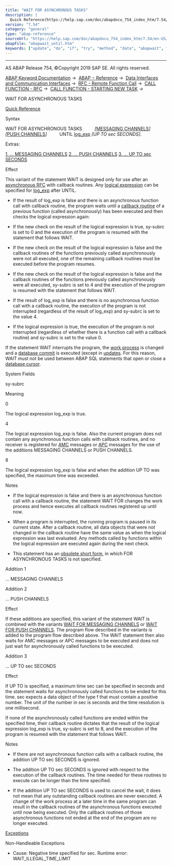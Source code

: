 ```yaml
---
title: "WAIT FOR ASYNCHRONOUS TASKS"
description: |
  Quick Reference(https://help.sap.com/doc/abapdocu_754_index_htm/7.54/en-US/abapwait_shortref.htm) Syntax WAIT FOR ASYNCHRONOUS TASKS MESSAGING CHANNELS(https://help.sap.com/doc/abapdocu_754_index_htm/7.54/en-US/abapwait_amc.htm) PUSH CHANNELS(https://help.sap.com/doc/abapdocu_754_i
version: "7.54"
category: "general"
type: "abap-reference"
sourceUrl: "https://help.sap.com/doc/abapdocu_754_index_htm/7.54/en-US/abapwait_until.htm"
abapFile: "abapwait_until.htm"
keywords: ["update", "do", "if", "try", "method", "data", "abapwait", "until"]
---
```


* * *

AS ABAP Release 754, ©Copyright 2019 SAP SE. All rights reserved.

[ABAP Keyword Documentation](https://help.sap.com/doc/abapdocu_754_index_htm/7.54/en-US/abenabap.htm) →  [ABAP − Reference](https://help.sap.com/doc/abapdocu_754_index_htm/7.54/en-US/abenabap_reference.htm) →  [Data Interfaces and Communication Interfaces](https://help.sap.com/doc/abapdocu_754_index_htm/7.54/en-US/abenabap_data_communication.htm) →  [RFC - Remote Function Call](https://help.sap.com/doc/abapdocu_754_index_htm/7.54/en-US/abenrfc.htm) →  [CALL FUNCTION - RFC](https://help.sap.com/doc/abapdocu_754_index_htm/7.54/en-US/abapcall_function_destination-.htm) →  [CALL FUNCTION - STARTING NEW TASK](https://help.sap.com/doc/abapdocu_754_index_htm/7.54/en-US/abapcall_function_starting.htm) → 

WAIT FOR ASYNCHRONOUS TASKS

[Quick Reference](https://help.sap.com/doc/abapdocu_754_index_htm/7.54/en-US/abapwait_shortref.htm)

Syntax

WAIT FOR ASYNCHRONOUS TASKS
         *\[*[MESSAGING CHANNELS](https://help.sap.com/doc/abapdocu_754_index_htm/7.54/en-US/abapwait_amc.htm)*\]*
         *\[*[PUSH CHANNELS](https://help.sap.com/doc/abapdocu_754_index_htm/7.54/en-US/abapwait_apc.htm)*\]*
         UNTIL [log\_exp](https://help.sap.com/doc/abapdocu_754_index_htm/7.54/en-US/abenlogexp.htm) *\[*UP TO sec SECONDS*\]*.

Extras:

[1\. ... MESSAGING CHANNELS](#!ABAP_ADDITION_1@1@)
[2\. ... PUSH CHANNELS](#!ABAP_ADDITION_2@2@)
[3\. ... UP TO sec SECONDS](#!ABAP_ADDITION_3@3@)

Effect

This variant of the statement WAIT is designed only for use after an [asynchronous RFC](https://help.sap.com/doc/abapdocu_754_index_htm/7.54/en-US/abapcall_function_starting.htm) with callback routines. Any [logical expression](https://help.sap.com/doc/abapdocu_754_index_htm/7.54/en-US/abenlogical_expression_glosry.htm "Glossary Entry") can be specified for [log\_exp](https://help.sap.com/doc/abapdocu_754_index_htm/7.54/en-US/abenlogexp.htm) after UNTIL.

-   If the result of log\_exp is false and there is an asynchronous function call with callback routine, the program waits until a [callback routine](https://help.sap.com/doc/abapdocu_754_index_htm/7.54/en-US/abapcall_function_starting.htm) of a previous function (called asynchronously) has been executed and then checks the logical expression again:
    

-   If the new check on the result of the logical expression is true, sy-subrc is set to 0 and the execution of the program is resumed with the statement that follows WAIT.

-   If the new check on the result of the logical expression is false and the callback routines of the functions previously called asynchronously were not all executed, one of the remaining callback routines must be executed before the program resumes.

-   If the new check on the result of the logical expression is false and the callback routines of the functions previously called asynchronously were all executed, sy-subrc is set to 4 and the execution of the program is resumed with the statement that follows WAIT.

-   If the result of log\_exp is false and there is no asynchronous function call with a callback routine, the execution of the program is not interrupted (regardless of the result of log\_exp) and sy-subrc is set to the value 4.
    
-   If the logical expression is true, the execution of the program is not interrupted (regardless of whether there is a function call with a callback routine) and sy-subrc is set to the value 0.
    

If the statement WAIT interrupts the program, the [work process](https://help.sap.com/doc/abapdocu_754_index_htm/7.54/en-US/abenwork_process_glosry.htm "Glossary Entry") is changed and a [database commit](https://help.sap.com/doc/abapdocu_754_index_htm/7.54/en-US/abendatabase_commit_glosry.htm "Glossary Entry") is executed (except in [updates](https://help.sap.com/doc/abapdocu_754_index_htm/7.54/en-US/abenupdate_glosry.htm "Glossary Entry"). For this reason, WAIT must not be used between ABAP SQL statements that open or close a [database cursor](https://help.sap.com/doc/abapdocu_754_index_htm/7.54/en-US/abendatabase_cursor_glosry.htm "Glossary Entry").

System Fields

sy-subrc

Meaning

0

The logical expression log\_exp is true.

4

The logical expression log\_exp is false. Also the current program does not contain any asynchronous function calls with callback routines, and no receiver is registered for [AMC](https://help.sap.com/doc/abapdocu_754_index_htm/7.54/en-US/abenamc_glosry.htm "Glossary Entry") messages or [APC](https://help.sap.com/doc/abapdocu_754_index_htm/7.54/en-US/abenapc_glosry.htm "Glossary Entry") messages for the use of the additions MESSAGING CHANNELS or PUSH CHANNELS.

8

The logical expression log\_exp is false and when the addition UP TO was specified, the maximum time was exceeded.

Notes

-   If the logical expression is false and there is an asynchronous function call with a callback routine, the statement WAIT FOR changes the work process and hence executes all callback routines registered up until now.
    
-   When a program is interrupted, the running program is paused in its current state. After a callback routine, all data objects that were not changed in the callback routine have the same value as when the logical expression was last evaluated. Any methods called by functions within the logical expression are executed again during the next check.
    
-   This statement has an [obsolete short form](https://help.sap.com/doc/abapdocu_754_index_htm/7.54/en-US/abapwait_obsolete.htm), in which FOR ASYNCHRONOUS TASKS is not specified.
    

Addition 1

... MESSAGING CHANNELS

Addition 2

... PUSH CHANNELS

Effect

If these additions are specified, this variant of the statement WAIT is combined with the variants [WAIT FOR MESSAGING CHANNELS](https://help.sap.com/doc/abapdocu_754_index_htm/7.54/en-US/abapwait_amc.htm) or [WAIT FOR PUSH CHANNELS](https://help.sap.com/doc/abapdocu_754_index_htm/7.54/en-US/abapwait_apc.htm). The program flow described in the variants is added to the program flow described above. The WAIT statement then also waits for AMC messages or APC messages to be executed and does not just wait for asynchronously called functions to be executed.

Addition 3

... UP TO sec SECONDS

Effect

If UP TO is specified, a maximum time sec can be specified in seconds and the statement waits for asynchronously called functions to be ended for this time. sec expects a data object of the type f that must contain a positive number. The unit of the number in sec is seconds and the time resolution is one millisecond.

If none of the asynchronously called functions are ended within the specified time, their callback routine dictates that the result of the logical expression log\_exp is true, sy-subrc is set to 8, and the execution of the program is resumed with the statement that follows WAIT.

Notes

-   If there are not asynchronous function calls with a callback routine, the addition UP TO sec SECONDS is ignored.
    
-   The addition UP TO sec SECONDS is ignored with respect to the execution of the callback routines. The time needed for these routines to execute can be longer than the time specified.
    
-   If the addition UP TO sec SECONDS is used to cancel the wait, it does not mean that any outstanding callback routines are never executed. A change of the work process at a later time in the same program can result in the callback routines of the asynchronous functions executed until now being executed. Only the callback routines of those asynchronous functions not ended at the end of the program are no longer executed.
    

[Exceptions](https://help.sap.com/doc/abapdocu_754_index_htm/7.54/en-US/abenabap_language_exceptions.htm)

Non-Handleable Exceptions

-   Cause: Negative time specified for sec.
    Runtime error: WAIT\_ILLEGAL\_TIME\_LIMIT